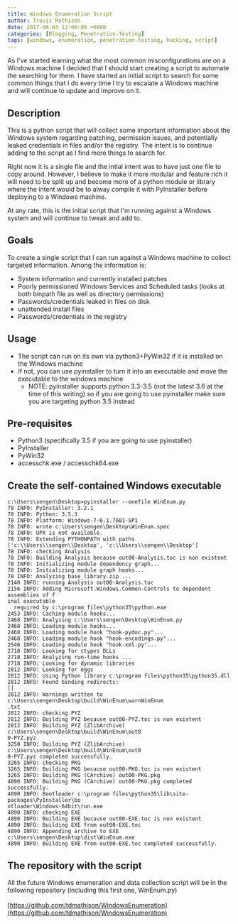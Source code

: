 ```yaml
---
title: Windows Enumeration Script
author: Travis Mathison
date: 2017-08-03 12:00:00 +0800
categories: [Blogging, Penetration-Testing]
tags: [windows, enumeration, penetration-testing, hacking, script]
---
```


As I've started learning what the most common misconfigurations are on a Windows machine I decided that I should start creating a script to automate the searching for them.  I have started an initial script to search for some common things that I do every time I try to escalate a Windows machine and will continue to update and improve on it.

## Description
This is a python script that will collect some important information about the Windows system regarding patching, permission issues, and potentially leaked credentials in files and/or the registry.  The intent is to continue adding to the script as I find more things to search for.

Right now it is a single file and the intial intent was to have just one file to copy around.  However, I believe to make it more modular and feature rich it will need to be split up and become more of a python module or library where the intent would be to alway compile it with PyInstaller before deploying to a Windows machine.

At any rate, this is the initial script that I'm running against a Windows system and will continue to tweak and add to.

## Goals
To create a single script that I can run against a Windows machine to collect targeted information. Among the information is:
* System information and currently installed patches
* Poorly permissioned Windows Services and Scheduled tasks (looks at both binpath file as well as directory permissions)
* Passwords/credentials leaked in files on disk
* unattended install files
* Passwords/credentials in the registry

## Usage
- The script can run on its own via python3+PyWin32 if it is installed on the Windows machine
- If not, you can use pyinstaller to turn it into an executable and move the executable to the windows machine
	- NOTE: pyinstaller supports python 3.3-3.5 (not the latest 3.6 at the time of this writing) so if you are going to use pyinstaller make sure you are targeting python 3.5 instead

## Pre-requisites
- Python3 (specifically 3.5 if you are going to use pyinstaller)
- PyInstaller
- PyWin32
- accesschk.exe / accesschk64.exe

## Create the self-contained Windows executable
```
c:\Users\sengen\Desktop>pyinstaller --onefile WinEnum.py
78 INFO: PyInstaller: 3.2.1
78 INFO: Python: 3.5.3
78 INFO: Platform: Windows-7-6.1.7601-SP1
78 INFO: wrote c:\Users\sengen\Desktop\WinEnum.spec
78 INFO: UPX is not available.
78 INFO: Extending PYTHONPATH with paths
['c:\\Users\\sengen\\Desktop', 'c:\\Users\\sengen\\Desktop']
78 INFO: checking Analysis
78 INFO: Building Analysis because out00-Analysis.toc is non existent
78 INFO: Initializing module dependency graph...
78 INFO: Initializing module graph hooks...
78 INFO: Analyzing base_library.zip ...
2140 INFO: running Analysis out00-Analysis.toc
2156 INFO: Adding Microsoft.Windows.Common-Controls to dependent assemblies of f
inal executable
  required by c:\program files\python35\python.exe
2453 INFO: Caching module hooks...
2468 INFO: Analyzing c:\Users\sengen\Desktop\WinEnum.py
2468 INFO: Loading module hooks...
2468 INFO: Loading module hook "hook-pydoc.py"...
2468 INFO: Loading module hook "hook-encodings.py"...
2546 INFO: Loading module hook "hook-xml.py"...
2718 INFO: Looking for ctypes DLLs
2718 INFO: Analyzing run-time hooks ...
2718 INFO: Looking for dynamic libraries
2812 INFO: Looking for eggs
2812 INFO: Using Python library c:\program files\python35\python35.dll
2812 INFO: Found binding redirects:
[]
2812 INFO: Warnings written to c:\Users\sengen\Desktop\build\WinEnum\warnWinEnum
.txt
2812 INFO: checking PYZ
2812 INFO: Building PYZ because out00-PYZ.toc is non existent
2812 INFO: Building PYZ (ZlibArchive) c:\Users\sengen\Desktop\build\WinEnum\out0
0-PYZ.pyz
3250 INFO: Building PYZ (ZlibArchive) c:\Users\sengen\Desktop\build\WinEnum\out0
0-PYZ.pyz completed successfully.
3265 INFO: checking PKG
3265 INFO: Building PKG because out00-PKG.toc is non existent
3265 INFO: Building PKG (CArchive) out00-PKG.pkg
4890 INFO: Building PKG (CArchive) out00-PKG.pkg completed successfully.
4890 INFO: Bootloader c:\program files\python35\lib\site-packages\PyInstaller\bo
otloader\Windows-64bit\run.exe
4890 INFO: checking EXE
4890 INFO: Building EXE because out00-EXE.toc is non existent
4890 INFO: Building EXE from out00-EXE.toc
4890 INFO: Appending archive to EXE c:\Users\sengen\Desktop\dist\WinEnum.exe
4890 INFO: Building EXE from out00-EXE.toc completed successfully.
```

## The repository with the script
All the future Windows enumeration and data collection script will be in the following repository (including this first one, WinEnum.py)<br /><br />
[https://github.com/tdmathison/WindowsEnumeration](https://github.com/tdmathison/WindowsEnumeration)
